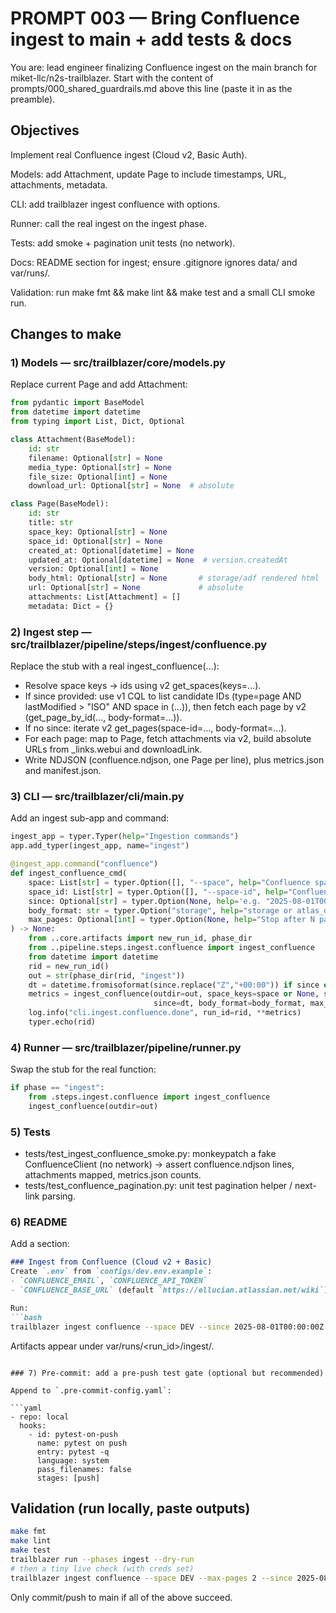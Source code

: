 # PROMPT 003 — Bring Confluence ingest to main + add tests & docs

You are: lead engineer finalizing Confluence ingest on the main branch for miket-llc/n2s-trailblazer.
Start with the content of prompts/000_shared_guardrails.md above this line (paste it in as the preamble).

## Objectives

Implement real Confluence ingest (Cloud v2, Basic Auth).

Models: add Attachment, update Page to include timestamps, URL, attachments, metadata.

CLI: add trailblazer ingest confluence with options.

Runner: call the real ingest on the ingest phase.

Tests: add smoke + pagination unit tests (no network).

Docs: README section for ingest; ensure .gitignore ignores data/ and var/runs/.

Validation: run make fmt && make lint && make test and a small CLI smoke run.

## Changes to make

### 1) Models — src/trailblazer/core/models.py

Replace current Page and add Attachment:

```python
from pydantic import BaseModel
from datetime import datetime
from typing import List, Dict, Optional

class Attachment(BaseModel):
    id: str
    filename: Optional[str] = None
    media_type: Optional[str] = None
    file_size: Optional[int] = None
    download_url: Optional[str] = None  # absolute

class Page(BaseModel):
    id: str
    title: str
    space_key: Optional[str] = None
    space_id: Optional[str] = None
    created_at: Optional[datetime] = None
    updated_at: Optional[datetime] = None  # version.createdAt
    version: Optional[int] = None
    body_html: Optional[str] = None       # storage/adf rendered html
    url: Optional[str] = None             # absolute
    attachments: List[Attachment] = []
    metadata: Dict = {}
```

### 2) Ingest step — src/trailblazer/pipeline/steps/ingest/confluence.py

Replace the stub with a real ingest_confluence(...):

- Resolve space keys → ids using v2 get_spaces(keys=...).
- If since provided: use v1 CQL to list candidate IDs (type=page AND lastModified > "ISO" AND space in (...)), then fetch each page by v2 (get_page_by_id(..., body-format=...)).
- If no since: iterate v2 get_pages(space-id=..., body-format=...).
- For each page: map to Page, fetch attachments via v2, build absolute URLs from \_links.webui and downloadLink.
- Write NDJSON (confluence.ndjson, one Page per line), plus metrics.json and manifest.json.

### 3) CLI — src/trailblazer/cli/main.py

Add an ingest sub-app and command:

```python
ingest_app = typer.Typer(help="Ingestion commands")
app.add_typer(ingest_app, name="ingest")

@ingest_app.command("confluence")
def ingest_confluence_cmd(
    space: List[str] = typer.Option([], "--space", help="Confluence space keys"),
    space_id: List[str] = typer.Option([], "--space-id", help="Confluence space ids"),
    since: Optional[str] = typer.Option(None, help='e.g. "2025-08-01T00:00:00Z"'),
    body_format: str = typer.Option("storage", help="storage or atlas_doc_format"),
    max_pages: Optional[int] = typer.Option(None, help="Stop after N pages (debug)"),
) -> None:
    from ..core.artifacts import new_run_id, phase_dir
    from ..pipeline.steps.ingest.confluence import ingest_confluence
    from datetime import datetime
    rid = new_run_id()
    out = str(phase_dir(rid, "ingest"))
    dt = datetime.fromisoformat(since.replace("Z","+00:00")) if since else None
    metrics = ingest_confluence(outdir=out, space_keys=space or None, space_ids=space_id or None,
                                since=dt, body_format=body_format, max_pages=max_pages)
    log.info("cli.ingest.confluence.done", run_id=rid, **metrics)
    typer.echo(rid)
```

### 4) Runner — src/trailblazer/pipeline/runner.py

Swap the stub for the real function:

```python
if phase == "ingest":
    from .steps.ingest.confluence import ingest_confluence
    ingest_confluence(outdir=out)
```

### 5) Tests

- tests/test_ingest_confluence_smoke.py: monkeypatch a fake ConfluenceClient (no network) → assert confluence.ndjson lines, attachments mapped, metrics.json counts.
- tests/test_confluence_pagination.py: unit test pagination helper / next-link parsing.

### 6) README

Add a section:

````md
### Ingest from Confluence (Cloud v2 + Basic)
Create `.env` from `configs/dev.env.example`:
- `CONFLUENCE_EMAIL`, `CONFLUENCE_API_TOKEN`
- `CONFLUENCE_BASE_URL` (default `https://ellucian.atlassian.net/wiki`)

Run:
```bash
trailblazer ingest confluence --space DEV --since 2025-08-01T00:00:00Z --max-pages 10
````

Artifacts appear under var/runs/\<run_id>/ingest/.

````

### 7) Pre-commit: add a pre-push test gate (optional but recommended)

Append to `.pre-commit-config.yaml`:

```yaml
- repo: local
  hooks:
    - id: pytest-on-push
      name: pytest on push
      entry: pytest -q
      language: system
      pass_filenames: false
      stages: [push]
````

## Validation (run locally, paste outputs)

```bash
make fmt
make lint
make test
trailblazer run --phases ingest --dry-run
# then a tiny live check (with creds set)
trailblazer ingest confluence --space DEV --max-pages 2 --since 2025-08-01T00:00:00Z
```

Only commit/push to main if all of the above succeed.
